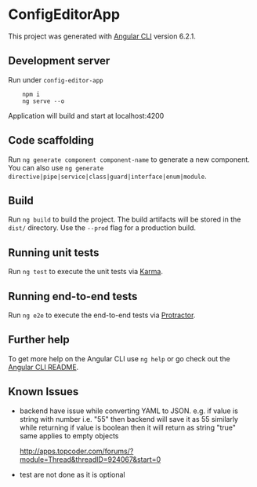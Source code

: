 # ConfigEditorApp

This project was generated with [Angular CLI](https://github.com/angular/angular-cli) version 6.2.1.

## Development server

Run under `config-editor-app`
```
    npm i
    ng serve --o
```
Application will build and start at localhost:4200

## Code scaffolding

Run `ng generate component component-name` to generate a new component. You can also use `ng generate directive|pipe|service|class|guard|interface|enum|module`.

## Build

Run `ng build` to build the project. The build artifacts will be stored in the `dist/` directory. Use the `--prod` flag for a production build.

## Running unit tests

Run `ng test` to execute the unit tests via [Karma](https://karma-runner.github.io).

## Running end-to-end tests

Run `ng e2e` to execute the end-to-end tests via [Protractor](http://www.protractortest.org/).

## Further help

To get more help on the Angular CLI use `ng help` or go check out the [Angular CLI README](https://github.com/angular/angular-cli/blob/master/README.md).


## Known Issues

- backend have issue while converting YAML to JSON.
    e.g. if value is string with number i.e. "55" then backend will save it as 55
    similarly while returning if value is boolean then it will return as string "true"
    same applies to empty objects

    http://apps.topcoder.com/forums/?module=Thread&threadID=924067&start=0

- test are not done as it is optional